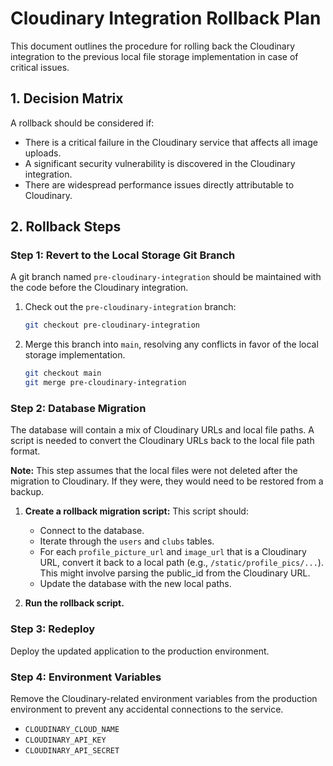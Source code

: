 # Cloudinary Integration Rollback Plan

This document outlines the procedure for rolling back the Cloudinary integration to the previous local file storage implementation in case of critical issues.

## 1. Decision Matrix

A rollback should be considered if:

- There is a critical failure in the Cloudinary service that affects all image uploads.
- A significant security vulnerability is discovered in the Cloudinary integration.
- There are widespread performance issues directly attributable to Cloudinary.

## 2. Rollback Steps

### Step 1: Revert to the Local Storage Git Branch

A git branch named `pre-cloudinary-integration` should be maintained with the code before the Cloudinary integration.

1.  Check out the `pre-cloudinary-integration` branch:
    ```bash
    git checkout pre-cloudinary-integration
    ```
2.  Merge this branch into `main`, resolving any conflicts in favor of the local storage implementation.
    ```bash
    git checkout main
    git merge pre-cloudinary-integration
    ```

### Step 2: Database Migration

The database will contain a mix of Cloudinary URLs and local file paths. A script is needed to convert the Cloudinary URLs back to the local file path format.

**Note:** This step assumes that the local files were not deleted after the migration to Cloudinary. If they were, they would need to be restored from a backup.

1.  **Create a rollback migration script:** This script should:
    -   Connect to the database.
    -   Iterate through the `users` and `clubs` tables.
    -   For each `profile_picture_url` and `image_url` that is a Cloudinary URL, convert it back to a local path (e.g., `/static/profile_pics/...`). This might involve parsing the public_id from the Cloudinary URL.
    -   Update the database with the new local paths.

2.  **Run the rollback script.**

### Step 3: Redeploy

Deploy the updated application to the production environment.

### Step 4: Environment Variables

Remove the Cloudinary-related environment variables from the production environment to prevent any accidental connections to the service.

-   `CLOUDINARY_CLOUD_NAME`
-   `CLOUDINARY_API_KEY`
-   `CLOUDINARY_API_SECRET` 